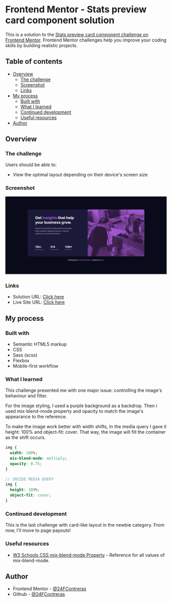 # Frontend Mentor - Stats preview card component solution

This is a solution to the [Stats preview card component challenge on Frontend Mentor](https://www.frontendmentor.io/challenges/stats-preview-card-component-8JqbgoU62). Frontend Mentor challenges help you improve your coding skills by building realistic projects.

## Table of contents

- [Overview](#overview)
  - [The challenge](#the-challenge)
  - [Screenshot](#screenshot)
  - [Links](#links)
- [My process](#my-process)
  - [Built with](#built-with)
  - [What I learned](#what-i-learned)
  - [Continued development](#continued-development)
  - [Useful resources](#useful-resources)
- [Author](#author)

## Overview

### The challenge

Users should be able to:

- View the optimal layout depending on their device's screen size

### Screenshot

![](assets/img/screenshot.png)

### Links

- Solution URL: [Click here](https://github.com/24FContreras/FM-statsPreviewCardComponent)
- Live Site URL: [Click here](https://24FContreras.github.io/FM-statsPreviewCardComponent)

## My process

### Built with

- Semantic HTML5 markup
- CSS
- Sass (scss)
- Flexbox
- Mobile-first workflow

### What I learned

This challenge presented me with one major issue: controlling the image's behaviour and filter.

For the image styling, I used a purple background as a backdrop. Then i used mix-blend-mode property and opacity to match the image's appearance to the reference.

To make the image work better with width shifts, In the media query I gave it height: 100% and object-fit: cover. That way, the image will fill the container as the shift occurs.

```scss
img {
  width: 100%;
  mix-blend-mode: multiply;
  opacity: 0.75;
}
```

```scss
// INSIDE MEDIA QUERY
img {
  height: 100%;
  object-fit: cover;
}
```

### Continued development

This is the last challenge with card-like layout in the newbie category. From now, I'll move to page payouts!

### Useful resources

- [W3 Schools CSS mix-blend-mode Property](https://www.w3schools.com/cssref/pr_mix-blend-mode.asp) - Reference for all values of mix-blend-mode.

## Author

- Frontend Mentor - [@24FContreras](https://www.frontendmentor.io/profile/24FContreras)
- Github - [@24FContreras](https://github.com/24FContreras)
